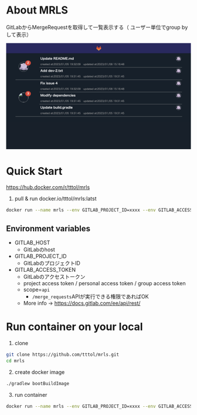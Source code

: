 # About MRLS

GitLabからMergeRequestを取得して一覧表示する（
ユーザー単位でgroup byして表示）

![ページサンプル](src/main/resources/static/img/page-sample.png)

# Quick Start

https://hub.docker.com/r/tttol/mrls

1. pull & run docker.io/tttol/mrls:latst

```bash
docker run --name mrls --env GITLAB_PROJECT_ID=xxxx --env GITLAB_ACCESS_TOKEN=xxxx --env GITLAB_HOST=xxx -it -p 8888:8080 tttol/mrls:latst
```

## Environment variables

- GITLAB_HOST
    - GitLabのhost
- GITLAB_PROJECT_ID
    - GitLabのプロジェクトID
- GITLAB_ACCESS_TOKEN
    - GitLabのアクセストークン
    - project access token / personal access token / group access token
    - scope=`api`
        - `/merge_requests`APIが実行できる権限であればOK
    - More info -> https://docs.gitlab.com/ee/api/rest/

# Run container on your local

1. clone

```bash
git clone https://github.com/tttol/mrls.git
cd mrls
```

2. create docker image

```bash
./gradlew bootBuildImage
```

3. run container

```bash
docker run --name mrls --env GITLAB_PROJECT_ID=xxxx --env GITLAB_ACCESS_TOKEN=xxxx --env GITLAB_HOST=xxx -it -p 8888:8080 tttol/mrls:latest
```
